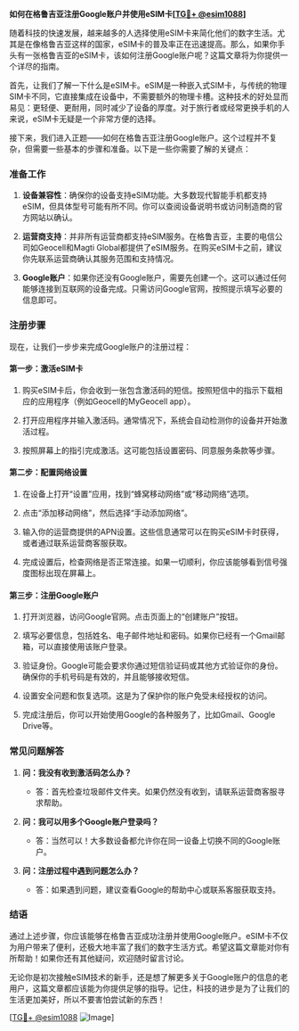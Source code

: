 **如何在格鲁吉亚注册Google账户并使用eSIM卡[[TG💪+ @esim1088](https://t.me/s/esim1088)]**

随着科技的快速发展，越来越多的人选择使用eSIM卡来简化他们的数字生活。尤其是在像格鲁吉亚这样的国家，eSIM卡的普及率正在迅速提高。那么，如果你手头有一张格鲁吉亚的eSIM卡，该如何注册Google账户呢？这篇文章将为你提供一个详尽的指南。

首先，让我们了解一下什么是eSIM卡。eSIM是一种嵌入式SIM卡，与传统的物理SIM卡不同，它直接集成在设备中，不需要额外的物理卡槽。这种技术的好处显而易见：更轻便、更耐用，同时减少了设备的厚度。对于旅行者或经常更换手机的人来说，eSIM卡无疑是一个非常方便的选择。

接下来，我们进入正题——如何在格鲁吉亚注册Google账户。这个过程并不复杂，但需要一些基本的步骤和准备。以下是一些你需要了解的关键点：

### 准备工作

1. **设备兼容性**：确保你的设备支持eSIM功能。大多数现代智能手机都支持eSIM，但具体型号可能有所不同。你可以查阅设备说明书或访问制造商的官方网站以确认。

2. **运营商支持**：并非所有运营商都支持eSIM服务。在格鲁吉亚，主要的电信公司如Geocell和Magti Global都提供了eSIM服务。在购买eSIM卡之前，建议你先联系运营商确认其服务范围和支持情况。

3. **Google账户**：如果你还没有Google账户，需要先创建一个。这可以通过任何能够连接到互联网的设备完成。只需访问Google官网，按照提示填写必要的信息即可。

### 注册步骤

现在，让我们一步步来完成Google账户的注册过程：

#### 第一步：激活eSIM卡

1. 购买eSIM卡后，你会收到一张包含激活码的短信。按照短信中的指示下载相应的应用程序（例如Geocell的MyGeocell app）。
   
2. 打开应用程序并输入激活码。通常情况下，系统会自动检测你的设备并开始激活过程。

3. 按照屏幕上的指引完成激活。这可能包括设置密码、同意服务条款等步骤。

#### 第二步：配置网络设置

1. 在设备上打开“设置”应用，找到“蜂窝移动网络”或“移动网络”选项。

2. 点击“添加移动网络”，然后选择“手动添加网络”。

3. 输入你的运营商提供的APN设置。这些信息通常可以在购买eSIM卡时获得，或者通过联系运营商客服获取。

4. 完成设置后，检查网络是否正常连接。如果一切顺利，你应该能够看到信号强度图标出现在屏幕上。

#### 第三步：注册Google账户

1. 打开浏览器，访问Google官网。点击页面上的“创建账户”按钮。

2. 填写必要信息，包括姓名、电子邮件地址和密码。如果你已经有一个Gmail邮箱，可以直接使用该账户登录。

3. 验证身份。Google可能会要求你通过短信验证码或其他方式验证你的身份。确保你的手机号码是有效的，并且能够接收短信。

4. 设置安全问题和恢复选项。这是为了保护你的账户免受未经授权的访问。

5. 完成注册后，你可以开始使用Google的各种服务了，比如Gmail、Google Drive等。

### 常见问题解答

1. **问：我没有收到激活码怎么办？**
   - 答：首先检查垃圾邮件文件夹。如果仍然没有收到，请联系运营商客服寻求帮助。

2. **问：我可以用多个Google账户登录吗？**
   - 答：当然可以！大多数设备都允许你在同一设备上切换不同的Google账户。

3. **问：注册过程中遇到问题怎么办？**
   - 答：如果遇到问题，建议查看Google的帮助中心或联系客服获取支持。

### 结语

通过上述步骤，你应该能够在格鲁吉亚成功注册并使用Google账户。eSIM卡不仅为用户带来了便利，还极大地丰富了我们的数字生活方式。希望这篇文章能对你有所帮助！如果你还有其他疑问，欢迎随时留言讨论。

无论你是初次接触eSIM技术的新手，还是想了解更多关于Google账户的信息的老用户，这篇文章都应该能为你提供足够的指导。记住，科技的进步是为了让我们的生活更加美好，所以不要害怕尝试新的东西！

[[TG💪+ @esim1088](https://t.me/s/esim1088) ![Image](https://i.postimg.cc/4NQfJmqS/Snipaste-2025-05-13-00-14-12.png)]